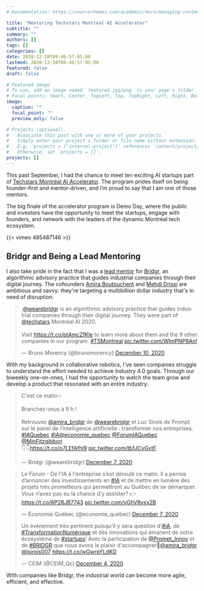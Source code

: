 ```yaml
---
# Documentation: https://sourcethemes.com/academic/docs/managing-content/

title: "Mentoring Techstars Montréal AI Accelerator"
subtitle: ""
summary: ""
authors: []
tags: []
categories: []
date: 2020-12-20T09:46:57-05:00
lastmod: 2020-12-20T09:46:57-05:00
featured: false
draft: false

# Featured image
# To use, add an image named `featured.jpg/png` to your page's folder.
# Focal points: Smart, Center, TopLeft, Top, TopRight, Left, Right, BottomLeft, Bottom, BottomRight.
image:
  caption: ""
  focal_point: ""
  preview_only: false

# Projects (optional).
#   Associate this post with one or more of your projects.
#   Simply enter your project's folder or file name without extension.
#   E.g. `projects = ["internal-project"]` references `content/project/deep-learning/index.md`.
#   Otherwise, set `projects = []`.
projects: []
---
```


This past September, I had the chance to meet ten exciting AI startups part of [Techstars Montréal AI Accelerator](https://demoday.techstars.com/montreal-ai-2020-t5).
The program prides itself on being founder-first and mentor-driven, and I’m proud to say that I am one of those mentors.

The big finale of the accelerator program is Demo Day, where the public and investors have the opportunity to meet the startups, engage with founders, and network with the leaders of the dynamic Montréal tech ecosystem.

{{< vimeo 485487146 >}}

## Bridgr and Being a Lead Mentoring

I also take pride in the fact that I was a [lead mentor](https://www.techstars.com/the-line/advice/mentor-manifesto) for [Bridgr](https://bridgr.co/), an algorithmic advisory practice that guides industrial companies through their digital journey.
The cofounders [Amira Boutouchent](https://www.linkedin.com/in/amiraboutouchent/) and [Mehdi Drissi](https://www.linkedin.com/in/mdrissi/) are ambitious and savvy: they're targeting a multibillion dollar industry that's in need of disruption.

<blockquote class="twitter-tweet" data-dnt="true"><p lang="en" dir="ltr">.<a href="https://twitter.com/wearebridgr?ref_src=twsrc%5Etfw">@wearebridgr</a> is an algorithmic advisory practice that guides industrial companies through their digital journey. They were part of <a href="https://twitter.com/techstars?ref_src=twsrc%5Etfw">@techstars</a> Montréal AI 2020. <br><br>Visit <a href="https://t.co/ptAmcZfKle">https://t.co/ptAmcZfKle</a> to learn more about them and the 9 other companies in our program. <a href="https://twitter.com/hashtag/TSMontreal?src=hash&amp;ref_src=twsrc%5Etfw">#TSMontreal</a> <a href="https://t.co/WImPNP8AnI">pic.twitter.com/WImPNP8AnI</a></p>&mdash; Bruno Morency (@brunomorency) <a href="https://twitter.com/brunomorency/status/1337068461567189000?ref_src=twsrc%5Etfw">December 10, 2020</a></blockquote> <script async src="https://platform.twitter.com/widgets.js" charset="utf-8"></script>

With my background in collaborative robotics, I've seen companies struggle to understand the effort needed to achieve Industry 4.0 goals.
Through our biweekly one-on-ones, I had the opportunity to watch the team grow and develop a product that resonated with an entire industry.

<blockquote class="twitter-tweet"><p lang="fr" dir="ltr">C&#39;est ce matin💥<br><br>Branchez-vous à 9 h ! <br><br>Retrouvez <a href="https://twitter.com/amira_bridgr?ref_src=twsrc%5Etfw">@amira_bridgr</a> de <a href="https://twitter.com/wearebridgr?ref_src=twsrc%5Etfw">@wearebridgr</a> et Luc Sirois de Prompt sur le panel de l’intelligence artificielle : transformer nos entreprises. <a href="https://twitter.com/hashtag/IAQuebec?src=hash&amp;ref_src=twsrc%5Etfw">#IAQuebec</a> <a href="https://twitter.com/hashtag/IA?src=hash&amp;ref_src=twsrc%5Etfw">#IA</a><a href="https://twitter.com/economie_quebec?ref_src=twsrc%5Etfw">@economie_quebec</a> <a href="https://twitter.com/ForumIAQuebec?ref_src=twsrc%5Etfw">@ForumIAQuebec</a> <a href="https://twitter.com/MinFitzgibbon?ref_src=twsrc%5Etfw">@MinFitzgibbon</a> <br>👇👇<a href="https://t.co/o7LEfAfhl9">https://t.co/o7LEfAfhl9</a> <a href="https://t.co/tb1JCvGvtF">pic.twitter.com/tb1JCvGvtF</a></p>&mdash; Bridgr (@wearebridgr) <a href="https://twitter.com/wearebridgr/status/1335938598022078465?ref_src=twsrc%5Etfw">December 7, 2020</a></blockquote> <script async src="https://platform.twitter.com/widgets.js" charset="utf-8"></script>

<blockquote class="twitter-tweet"><p lang="fr" dir="ltr">Le Forum - De l&#39;IA à l&#39;entreprise s’est déroulé ce matin. Il a permis d’annoncer des investissements en <a href="https://twitter.com/hashtag/IA?src=hash&amp;ref_src=twsrc%5Etfw">#IA</a> et de mettre en lumière des projets très prometteurs qui permettront au Québec de se démarquer. Vous n’avez pas eu la chance d’y assister? 👉<a href="https://t.co/6P28JB7743">https://t.co/6P28JB7743</a> <a href="https://t.co/yGhV8yxx2B">pic.twitter.com/yGhV8yxx2B</a></p>&mdash; Économie Québec (@economie_quebec) <a href="https://twitter.com/economie_quebec/status/1336053827968131074?ref_src=twsrc%5Etfw">December 7, 2020</a></blockquote> <script async src="https://platform.twitter.com/widgets.js" charset="utf-8"></script>

<blockquote class="twitter-tweet"><p lang="fr" dir="ltr">Un événement très pertinent puisqu&#39;il y sera question d&#39;<a href="https://twitter.com/hashtag/iA?src=hash&amp;ref_src=twsrc%5Etfw">#iA</a>, de <a href="https://twitter.com/hashtag/TransformationNum%C3%A9rique?src=hash&amp;ref_src=twsrc%5Etfw">#TransformationNumérique</a> et des innovations qui émanent de notre écosystème de <a href="https://twitter.com/hashtag/startups?src=hash&amp;ref_src=twsrc%5Etfw">#startups</a>! Avec la participation de <a href="https://twitter.com/Prompt_Innov?ref_src=twsrc%5Etfw">@Prompt_Innov</a> et de <a href="https://twitter.com/hashtag/BRIDGR?src=hash&amp;ref_src=twsrc%5Etfw">#BRIDGR</a> que nous avons le plaisir d&#39;accompagner🚀<a href="https://twitter.com/amira_bridgr?ref_src=twsrc%5Etfw">@amira_bridgr</a> <a href="https://twitter.com/lsirois007?ref_src=twsrc%5Etfw">@lsirois007</a> <a href="https://t.co/wGwrpYLdKD">https://t.co/wGwrpYLdKD</a></p>&mdash; CEIM (@CEIM_Qc) <a href="https://twitter.com/CEIM_Qc/status/1334959259650551818?ref_src=twsrc%5Etfw">December 4, 2020</a></blockquote> <script async src="https://platform.twitter.com/widgets.js" charset="utf-8"></script>

With companies like Bridgr, the industrial world can become more agile, efficient, and effective.

